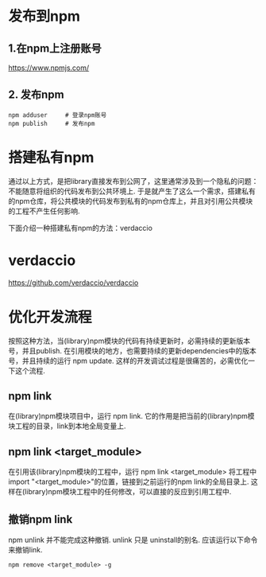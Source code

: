 # 发布到npm
## 1.在npm上注册账号
https://www.npmjs.com/

## 2. 发布npm
```
npm adduser     # 登录npm账号
npm publish     # 发布npm
```

# 搭建私有npm
通过以上方式，是把library直接发布到公网了，这里通常涉及到一个隐私的问题：不能随意将组织的代码发布到公共环境上. 
于是就产生了这么一个需求，搭建私有的npm仓库，将公共模块的代码发布到私有的npm仓库上，并且对引用公共模块的工程不产生任何影响. 

下面介绍一种搭建私有npm的方法：verdaccio
# verdaccio
https://github.com/verdaccio/verdaccio


# 优化开发流程
按照这种方法，当(library)npm模块的代码有持续更新时，必需持续的更新版本号，并且publish.
在引用模块的地方，也需要持续的更新dependencies中的版本号，并且持续的运行 npm update.
这样的开发调试过程是很痛苦的，必需优化一下这个流程.

## npm link
在(library)npm模块项目中，运行 npm link.
它的作用是把当前的(library)npm模块工程的目录，link到本地全局变量上.
## npm link <target_module>
在引用该(library)npm模块的工程中，运行 npm link <target_module>
将工程中import "<target_module>"的位置，链接到之前运行的npm link的全局目录上.
这样在(library)npm模块工程中的任何修改，可以直接的反应到引用工程中.
## 撤销npm link
npm unlink 并不能完成这种撤销. unlink 只是 uninstall的别名.
应该运行以下命令来撤销link.
```
npm remove <target_module> -g
```